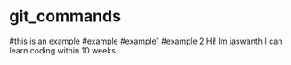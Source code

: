 # git_commands
#this is an example
#example
#example1
#example 2
Hi! Im jaswanth
I can learn coding within 10 weeks